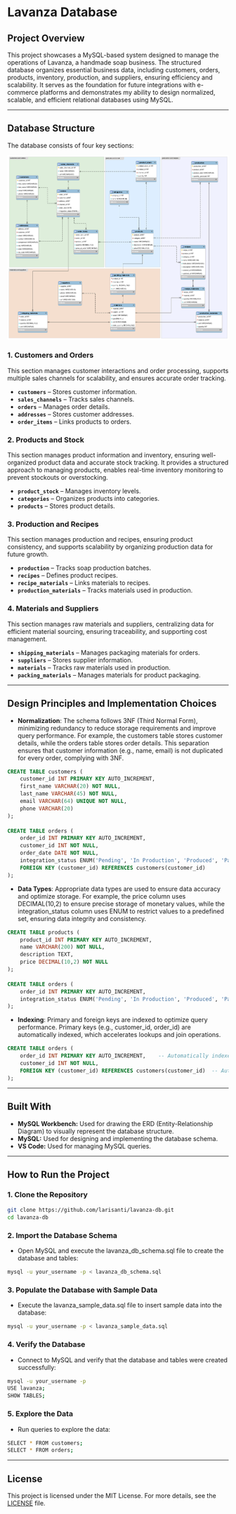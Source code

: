 # Lavanza Database

## Project Overview

This project showcases a MySQL-based system designed to manage the operations of Lavanza, a handmade soap business. The structured database organizes essential business data, including customers, orders, products, inventory, production, and suppliers, ensuring efficiency and scalability. It serves as the foundation for future integrations with e-commerce platforms and demonstrates my ability to design normalized, scalable, and efficient relational databases using MySQL.

---

## Database Structure

The database consists of four key sections:

![The database consists of four key sections.](ERD/lavanza-ERD-sections.png)

### 1. Customers and Orders
This section manages customer interactions and order processing, supports multiple sales channels for scalability, and ensures accurate order tracking.
- **`customers`** – Stores customer information.
- **`sales_channels`** – Tracks sales channels.
- **`orders`** – Manages order details.
- **`addresses`** – Stores customer addresses.
- **`order_items`** – Links products to orders.

### 2. Products and Stock
This section manages product information and inventory, ensuring well-organized product data and accurate stock tracking. It provides a structured approach to managing products, enables real-time inventory monitoring to prevent stockouts or overstocking.
- **`product_stock`** – Manages inventory levels.
- **`categories`** – Organizes products into categories.
- **`products`** – Stores product details.

### 3. Production and Recipes
This section manages production and recipes, ensuring product consistency, and supports scalability by organizing production data for future growth.
- **`production`** – Tracks soap production batches.
- **`recipes`** – Defines product recipes.
- **`recipe_materials`** – Links materials to recipes.
- **`production_materials`** – Tracks materials used in production.

### 4. Materials and Suppliers
This section manages raw materials and suppliers, centralizing data for efficient material sourcing, ensuring traceability, and supporting cost management.
- **`shipping_materials`** – Manages packaging materials for orders.
- **`suppliers`** – Stores supplier information.
- **`materials`** – Tracks raw materials used in production.
- **`packing_materials`** – Manages materials for product packaging.

---

## Design Principles and Implementation Choices

- **Normalization**: The schema follows 3NF (Third Normal Form), minimizing redundancy to reduce storage requirements and improve query performance. For example, the customers table stores customer details, while the orders table stores order details. This separation ensures that customer information (e.g., name, email) is not duplicated for every order, complying with 3NF.

```sql
CREATE TABLE customers (
    customer_id INT PRIMARY KEY AUTO_INCREMENT,
    first_name VARCHAR(20) NOT NULL,
    last_name VARCHAR(45) NOT NULL,
    email VARCHAR(64) UNIQUE NOT NULL,
    phone VARCHAR(20)
);

CREATE TABLE orders (
    order_id INT PRIMARY KEY AUTO_INCREMENT,
    customer_id INT NOT NULL,
    order_date DATE NOT NULL,
    integration_status ENUM('Pending', 'In Production', 'Produced', 'Packed', 'Shipped', 'Delivered', 'Cancelled') DEFAULT 'Pending',
    FOREIGN KEY (customer_id) REFERENCES customers(customer_id)
);
```

- **Data Types**: Appropriate data types are used to ensure data accuracy and optimize storage. For example, the price column uses DECIMAL(10,2) to ensure precise storage of monetary values, while the integration_status column uses ENUM to restrict values to a predefined set, ensuring data integrity and consistency.

```sql
CREATE TABLE products (
    product_id INT PRIMARY KEY AUTO_INCREMENT,
    name VARCHAR(200) NOT NULL,
    description TEXT,
    price DECIMAL(10,2) NOT NULL
);

CREATE TABLE orders (
    order_id INT PRIMARY KEY AUTO_INCREMENT,
    integration_status ENUM('Pending', 'In Production', 'Produced', 'Packed', 'Shipped', 'Delivered', 'Cancelled') DEFAULT 'Pending'
);
```

- **Indexing**: Primary and foreign keys are indexed to optimize query performance. Primary keys (e.g., customer_id, order_id) are automatically indexed, which accelerates lookups and join operations.

```sql
CREATE TABLE orders (
    order_id INT PRIMARY KEY AUTO_INCREMENT,    -- Automatically indexed
    customer_id INT NOT NULL,
    FOREIGN KEY (customer_id) REFERENCES customers(customer_id)  -- Automatically indexed
);
```

---

## Built With

- **MySQL Workbench:** Used for drawing the ERD (Entity-Relationship Diagram) to visually represent the database structure.
- **MySQL:** Used for designing and implementing the database schema.
- **VS Code:** Used for managing MySQL queries.

---

## How to Run the Project

### 1. Clone the Repository
```bash
git clone https://github.com/larisanti/lavanza-db.git
cd lavanza-db
```

### 2. Import the Database Schema
- Open MySQL and execute the lavanza_db_schema.sql file to create the database and tables:
```bash
mysql -u your_username -p < lavanza_db_schema.sql
``` 

### 3. Populate the Database with Sample Data
- Execute the lavanza_sample_data.sql file to insert sample data into the database:
```bash
mysql -u your_username -p < lavanza_sample_data.sql
```
### 4. Verify the Database
- Connect to MySQL and verify that the database and tables were created successfully:
```bash
mysql -u your_username -p
USE lavanza;
SHOW TABLES;
```

### 5. Explore the Data
- Run queries to explore the data:
```bash
SELECT * FROM customers;
SELECT * FROM orders;
```

---

## License
This project is licensed under the MIT License. For more details, see the [LICENSE](LICENSE) file.

